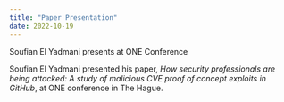 ```yaml
---
title: "Paper Presentation"
date: 2022-10-19
---
```


Soufian El Yadmani presents at ONE Conference



Soufian El Yadmani presented his paper, <i>How security professionals are being attacked: A study of malicious CVE proof of concept exploits in GitHub</i>, at ONE conference in The Hague.
